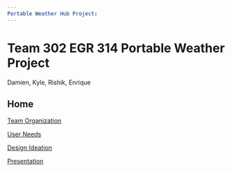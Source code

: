 ```yaml
---
Portable Weather Hub Project:
---
```

# Team 302 EGR 314 Portable Weather Project
Damien, Kyle, Rishik, Enrique

## Home

[Team Organization](TeamOrganization/TeamOrgSubpage.md)

[User Needs](UserNeedsSubpage.md)

[Design Ideation](DesignIdeation/DesignSubpage.md)

[Presentation](Presentation1/Team302PresentationVideo.md)

